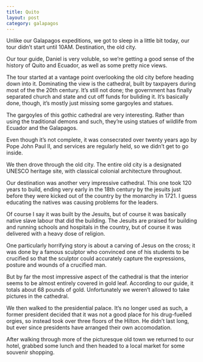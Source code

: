 ```yaml
---
title: Quito
layout: post
category: galapagos
---
```

Unlike our Galapagos expeditions, we got to sleep in a little bit today, our tour didn’t start until 10AM.  Destination, the old city.

Our tour guide, Daniel is very voluble, so we’re getting a good sense of the history of Quito and Ecuador, as well as some pretty nice views.

The tour started at a vantage point overlooking the old city before heading down into it.   Dominating the view is the cathedral, built by taxpayers during most of the the 20th century.   It’s still not done; the government has finally separated church and state and cut off funds for buliding it.   It’s basically done, though, it’s mostly just missing some gargoyles and statues.

The gargoyles of this gothic cathedral are very interesting.   Rather than using the traditional demons and such, they’re using statues of wildlife from Ecuador and the Galapagos.

Even though it’s not complete, it was consecrated over twenty years ago by Pope John Paul II, and services are regularly held, so we didn’t get to go inside.

We then drove through the old city.  The entire old city is a designated UNESCO heritage site, with classical colonial architecture throughout.

Our destination was another very impressive cathedral.   This one took 120 years to build, ending very early in the 18th century by the jesuits just before they were kicked out of the country by the monarchy in 1721.  I guess educating the natives was causing problems for the leaders.

Of course I say it was built by the Jesuits, but of course it was basically native slave labour that did the building.  The Jesuits are praised for building and running schools and hospitals in the country, but of course it was delivered with a heavy dose of religion.

One particularly horrifying story is about a carving of Jesus on the cross; it was done by a famous sculptor who convinced one of his students to be crucified so that the sculptor could accurately capture the expressions, posture and wounds of a crucified man.

But by far the most impressive aspect of the cathedral is that the interior seems to be almost entirely covered in gold leaf.  According to our guide, it totals about 68 pounds of gold.  Unfortunately we weren’t allowed to take pictures in the cathedral.

We then walked to the presidential palace.  It’s no longer used as such, a former president decided that it was not a good place for his drug-fuelled orgies, so instead took over three floors of the Hilton.  He didn’t last long, but ever since presidents have arranged their own accomodation.

After walking through more of the picturesque old town we returned to our hotel, grabbed some lunch and then headed to a local market for some souvenir shopping.

